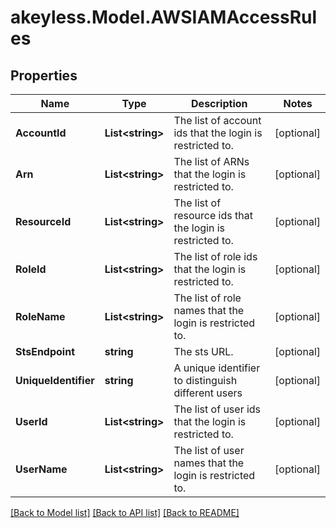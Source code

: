 # akeyless.Model.AWSIAMAccessRules

## Properties

Name | Type | Description | Notes
------------ | ------------- | ------------- | -------------
**AccountId** | **List&lt;string&gt;** | The list of account ids that the login is restricted to. | [optional] 
**Arn** | **List&lt;string&gt;** | The list of ARNs that the login is restricted to. | [optional] 
**ResourceId** | **List&lt;string&gt;** | The list of resource ids that the login is restricted to. | [optional] 
**RoleId** | **List&lt;string&gt;** | The list of role ids that the login is restricted to. | [optional] 
**RoleName** | **List&lt;string&gt;** | The list of role names that the login is restricted to. | [optional] 
**StsEndpoint** | **string** | The sts URL. | [optional] 
**UniqueIdentifier** | **string** | A unique identifier to distinguish different users | [optional] 
**UserId** | **List&lt;string&gt;** | The list of user ids that the login is restricted to. | [optional] 
**UserName** | **List&lt;string&gt;** | The list of user names that the login is restricted to. | [optional] 

[[Back to Model list]](../README.md#documentation-for-models) [[Back to API list]](../README.md#documentation-for-api-endpoints) [[Back to README]](../README.md)

